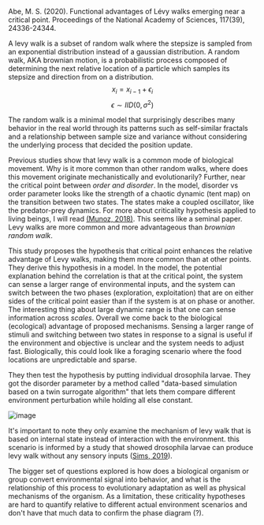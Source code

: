 Abe, M. S. (2020). Functional advantages of Lévy walks emerging near a critical point. Proceedings of the National Academy of Sciences, 117(39), 24336-24344.

A levy walk is a subset of random walk where the stepsize is sampled from an exponential distribution instead of a gaussian distribution. 
A random walk, AKA brownian motion, is a probabilistic process composed of determining the next relative location of a particle which samples its stepsize and direction from on a distribution.
$$x_i = x_{i-1} + \epsilon_i$$
$$\epsilon \sim IID(0,\sigma^2)$$

The random walk is a minimal model that surprisingly describes many behavior in the real world through its patterns such as self-similar fractals and a relationship between sample size and variance without considering the underlying process that decided the position update. 

Previous studies show that levy walk is a common mode of biological movement. Why is it more common than other random walks, where does this movement originate mechanistically and evolutionarily?
Further, near the critical point between *order and disorder*. In the model, disorder vs order parameter looks like the strength of a chaotic dynamic (tent map) on the transition between two states. The states make a coupled oscillator, like the predator-prey dynamics. 
For more about criticality hypothesis applied to living beings, I will read [(Munoz, 2018)](https://journals.aps.org/rmp/abstract/10.1103/RevModPhys.90.031001). This seems like a seminal paper.
Levy walks are more common and more advantageous than *brownian random walk*.

This study proposes the hypothesis that critical point enhances the relative advantage of Levy walks, making them more common than at other points.
They derive this hypothesis in a model. In the model, the potential explanation behind the correlation is that at the critical point, the system can sense a larger range of environmental inputs, and the system can switch between the two phases (exploration, exploitation) that are on either sides of the critical point easier than if the system is at on phase or another.
The interesting thing about large dynamic range is that one can sense information across *scales*. 
Overall we come back to the biological (ecological) advantage of proposed mechanisms. Sensing a larger range of stimuli and switching between two states in response to a signal is useful if the environment and objective is unclear and the system needs to adjust fast. Biologically, this could look like a foraging scenario where the food locations are unpredictable and sparse. 

They then test the hypothesis by putting individual drosophila larvae. They got the disorder parameter by a method called "data-based simulation based on a twin surrogate algorithm" that lets them compare different environment perturbation while holding all else constant.  

![image](https://github.com/yufeixiao/graphfei.github.io/assets/51347874/2821725d-ea65-401c-84d5-f3e41af47049)

It's important to note they only examine the mechanism of levy walk that is based on internal state instead of interaction with the environment. this scenario is informed by a study that showed drosophila larvae can produce levy walk without any sensory inputs ([Sims, 2019](https://elifesciences.org/articles/50316)). 

The bigger set of questions explored is how does a biological organism or group convert environmental signal into behavior, and what is the relationship of this process to evolutionary adaptation as well as physical mechanisms of the organism. As a limitation, these criticality hypotheses are hard to quantify relative to different actual environment scenarios and don't have that much data to confirm the phase diagram (?).
